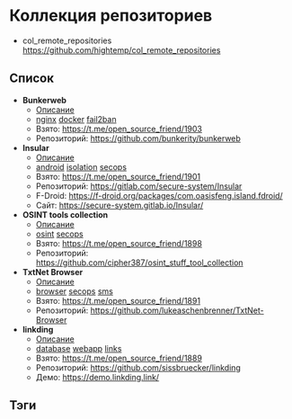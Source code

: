 # Коллекция репозиториев

- col_remote_repositories https://github.com/hightemp/col_remote_repositories

## Список

- **Bunkerweb** 
  - [Описание](docs/bunkerweb.md)
  - [nginx](#) [docker](#) [fail2ban](#)
  - Взято: https://t.me/open_source_friend/1903
  - Репозиторий: https://github.com/bunkerity/bunkerweb
- **Insular** 
  - [Описание](docs/Insular.md)
  - [android](#) [isolation](#) [secops](#) 
  - Взято: https://t.me/open_source_friend/1901
  - Репозиторий: https://gitlab.com/secure-system/Insular
  - F-Droid: https://f-droid.org/packages/com.oasisfeng.island.fdroid/
  - Сайт: https://secure-system.gitlab.io/Insular/
- **OSINT tools collection**
  - [Описание](docs/osint_tools_collection.md)
  - [osint](#) [secops](#) 
  - Взято: https://t.me/open_source_friend/1898
  - Репозиторий: https://github.com/cipher387/osint_stuff_tool_collection
- **TxtNet Browser**
  - [Описание](docs/TxtNet_Browser.md)
  - [browser](#) [secops](#) [sms](#)
  - Взято: https://t.me/open_source_friend/1891
  - Репозиторий: https://github.com/lukeaschenbrenner/TxtNet-Browser
- **linkding**
  - [Описание](docs/linkding.md)
  - [database](#) [webapp](#) [links](#)
  - Взято: https://t.me/open_source_friend/1889
  - Репозиторий: https://github.com/sissbruecker/linkding
  - Демо: https://demo.linkding.link/

## Тэги

